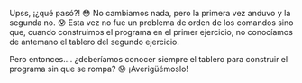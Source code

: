 Upss, ¡¿qué pasó?! :flushed: No cambiamos nada, pero la primera vez anduvo y la segunda no. :cold_sweat: Esta vez no fue un problema de orden de los comandos sino que, cuando construimos el programa en el primer ejercicio, no conocíamos de antemano el tablero del segundo ejercicio. 

Pero entonces.... ¿deberíamos conocer siempre el tablero para construir el programa sin que se rompa? :worried: ¡Averigüémoslo!

